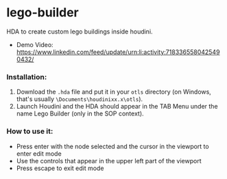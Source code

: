 # lego-builder
HDA to create custom lego buildings inside houdini.
- Demo Video: https://www.linkedin.com/feed/update/urn:li:activity:7183365580425490432/

### Installation:
1. Download the `.hda` file and put it in your `otls` directory (on Windows, that's usually `\Documents\houdinixx.x\otls`).
2. Launch Houdini and the HDA should appear in the TAB Menu under the name Lego Builder (only in the SOP context).

### How to use it:
- Press enter with the node selected and the cursor in the viewport to enter edit mode
- Use the controls that appear in the upper left part of the viewport
- Press escape to exit edit mode 
